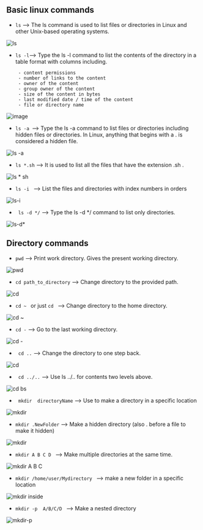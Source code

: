 
## Basic linux commands

-  ``ls`` --> The ls command is used to list files or directories in Linux and other Unix-based operating systems.

![ls](https://user-images.githubusercontent.com/76457594/210222403-35776fbc-e509-4c9c-a0ad-e5975599ffab.png)

- ``` ls -l ```--> Type the ls -l command to list the contents of the directory in a table format with columns including.

       - content permissions
       - number of links to the content
       - owner of the content
       - group owner of the content
       - size of the content in bytes
       - last modified date / time of the content
       - file or directory name

![image](https://github.com/pkutlehria/90DaysOfDevOps/assets/90909496/c5702139-3db6-4854-a8d8-0f2170edb3eb)




- ```ls -a ```--> Type the ls -a command to list files or directories including hidden files or directories. In Linux, anything that begins with a . is considered a hidden file.

![ls -a](https://user-images.githubusercontent.com/76457594/210223013-9353abf0-159c-4797-a19f-3b78a8d4ef00.png)

- ```ls *.sh``` --> It is used to list all the files that have the extension .sh .


![ls * sh](https://user-images.githubusercontent.com/76457594/210223067-f5c3a5bf-09b4-4525-90e7-9ce61186ae2e.png)


- ```ls -i ``` --> List the files and directories with index numbers in orders

![ls-i](https://user-images.githubusercontent.com/76457594/210225502-946551c7-fd81-402b-b8ce-091792e24c44.png)



- ``` ls -d */``` --> Type the ls -d */ command to list only directories.


![ls-d*](https://user-images.githubusercontent.com/76457594/210223178-f7097a96-31b1-4c98-8b81-2e5b0e3a7bb7.png)


## Directory commands
- ```pwd``` --> Print work directory. Gives the present working directory.

![pwd](https://user-images.githubusercontent.com/76457594/210223234-e5f3a48c-1b08-4bce-943e-4fed50a12700.png)

- ```cd path_to_directory``` --> Change directory to the provided path.

![cd](https://user-images.githubusercontent.com/76457594/210223291-355b8eb1-d1b5-41a4-a1b3-07fe7d786794.png)

- ```cd ~ ``` or just  ```cd ``` --> Change directory to the home directory.

![cd ~](https://user-images.githubusercontent.com/76457594/210223377-845975d3-344d-49d3-946e-05f2d2170ac4.png)

- ``` cd - ``` --> Go to the last working directory.

![cd -](https://user-images.githubusercontent.com/76457594/210223414-d6333b9c-21cb-4053-abb9-871bbca5db08.png)


- ``` cd ..``` --> Change the directory to one step back.

![cd](https://user-images.githubusercontent.com/76457594/210223531-956598ad-301c-486a-b02e-6e69c4104adb.png)

- ``` cd ../..``` --> Use ls ../.. for contents two levels above.

![cd  bs](https://user-images.githubusercontent.com/76457594/210223634-2f37f616-5857-4f31-a9a6-796b0f0ab1e5.png)


- ``` mkdir  directoryName``` --> Use to make a directory in a specific location

![mkdir  ](https://user-images.githubusercontent.com/76457594/210224037-9ba396ad-77a8-48d4-8d28-2fa513c2b06a.png)


- ``` mkdir .NewFolder ``` --> Make a hidden directory (also . before a file to make it hidden)


![mkdir  ](https://user-images.githubusercontent.com/76457594/210224230-89db3d98-f04a-4edd-998f-0f9a0219f06e.png)


- ```mkdir A B C D ``` --> Make multiple directories at the same time.

![mkdir A B C](https://user-images.githubusercontent.com/76457594/210224267-6d14de9a-2c05-4ea9-853f-ddb44dda8f23.png)


- ```mkdir /home/user/Mydirectory ``` --> make a new folder in a specific location

![mkdir inside](https://user-images.githubusercontent.com/76457594/210224331-dc7a2916-a64c-40ed-8951-7e2677df4957.png)


- ```mkdir -p  A/B/C/D ``` --> Make a nested directory

![mkdir-p](https://user-images.githubusercontent.com/76457594/210224365-78ec406e-0a2e-4666-a30d-ac406f0dd695.png)







